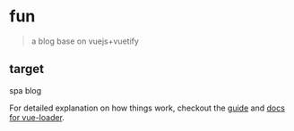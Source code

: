 # fun

> a blog base on vuejs+vuetify

## target

spa blog


For detailed explanation on how things work, checkout the [guide](http://vuejs-templates.github.io/webpack/) and [docs for vue-loader](http://vuejs.github.io/vue-loader).
